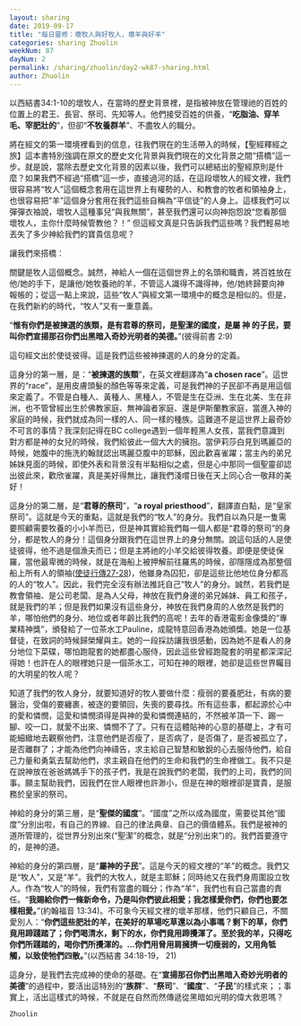 ```yaml
---
layout: sharing
date: 2019-09-17
title: "每日靈修：壞牧人與好牧人，壞羊與好羊"
categories: sharing Zhuolin
weekNum: 87
dayNum: 2
permalink: /sharing/zhuolin/day2-wk87-sharing.html
author: Zhuolin
---
```


以西結書34:1-10的壞牧人，在當時的歷史背景裡，是指被神放在管理祂的百姓的位置上的君王、長官、祭司、先知等人。他們接受百姓的供養，“**吃脂油、穿羊毛、宰肥壯的**”，但卻“**不牧養群羊**”、不盡牧人的職分。  

將在經文的第一環境裡看到的信息，往我們現在的生活帶入的時候，【聖經釋經之旅】這本書特別強調在原文的歷史文化背景與我們現在的文化背景之間“搭橋”這一步。就是說，當除去歷史文化背景的因素以後，我們可以總結出的聖經原則是什麼？如果我們不經過“搭橋”這一步，直接過河的話，在這段壞牧人的經文裡，我們很容易將“牧人”這個概念套用在這世界上有權勢的人、和教會的牧者和領袖身上，也很容易把“羊”這個身分套用在我們這些自稱為“平信徒”的人身上。這樣我們可以彈彈衣袖說，壞牧人這種事兒“與我無關”，甚至我們還可以向神抱怨說“您看那個壞牧人，主你什麼時候管教他？！” 但這經文真是只告訴我們這些嗎？我們輕易地丟失了多少神給我們的寶貴信息呢？  

讓我們來搭橋：  

關鍵是牧人這個概念。誠然，神給人一個在這個世界上的名頭和職責，將百姓放在他/她的手下，是讓他/她牧養祂的羊，不管這人識得不識得神，他/她終歸要向神報帳的；從這一點上來說，這些“牧人”與經文第一環境中的概念是相似的。但是，在我們新約的時代，“牧人”又有一重意義。  

“**惟有你們是被揀選的族類，是有君尊的祭司，是聖潔的國度，是屬 神 的子民，要叫你們宣揚那召你們出黑暗入奇妙光明者的美德。**”(彼得前書 2:9)  

這句經文出於使徒彼得。這是我們這些被神揀選的人的身分的定義。  

這身分的第一層，是：“**被揀選的族類**”，在英文裡翻譯為“**a chosen race**”。這世界的“race”，是用皮膚頭髮的顏色等等來定義，可是我們神的子民卻不再是用這個來定義了。不管是白種人、黃種人、黑種人，不管是生在亞洲、生在北美、生在非洲，也不管曾經出生於佛教家庭、無神論者家庭、還是伊斯蘭教家庭，當進入神的家庭的時候，我們就成為同一樣的人、同一樣的種族。這難道不是這世界上最奇妙不可言的事情？我深刻記得在BC college遇到一個年輕黑人女孩，當我們意識到對方都是神的女兒的時候，我們給彼此一個大大的擁抱。當伊莉莎白見到瑪麗亞的時候，她腹中的施洗約翰就認出瑪麗亞腹中的耶穌，因此歡喜雀躍；當主內的弟兄姊妹見面的時候，即使外表和背景沒有半點相似之處，但是心中那同一個聖靈卻認出彼此來，歡欣雀躍，真是美好得無比，讓我們淺嚐日後在天上同心合一敬拜的美好！  

這身分的第二層，是“**君尊的祭司**”，“**a royal priesthood**”，翻譯直白點，是“皇家祭司”。這就是今天的重點，這就是我們的“牧人”的身分。我們自以為只是一隻需要照顧需要牧養的小小羊而已，但是神其實給我們每一個人都是“君尊的祭司”的身分，都是牧人的身分！這個身分跟我們在這世界上的身分無關。說這句話的人是使徒彼得，他不過是個漁夫而已；但是主將祂的小羊交給彼得牧養。即便是使徒保羅，當他最卑微的時候，就是在海船上被押解前往羅馬的時候，卻隱隱成為那整個船上所有人的領袖([使徒行傳27-28](https://www.biblegateway.com/quicksearch/?quicksearch=使徒行傳27-28&qs_version=CUVMPT))，他雖身為囚犯，卻是這些比他地位身分都高的人的“牧人”。因此，我們完全沒有辦法推託自己“牧人”的身分。誠然，若我們是教會領袖、是公司老闆、是為人父母，神放在我們身邊的弟兄姊妹、員工和孩子，就是我們的羊；但是我們如果沒有這些身分，神放在我們身周的人依然是我們的羊，哪怕他們的身分、地位或者年齡比我們的高呢！去年的香港電影金像獎的“專業精神獎”，頒發給了一位茶水工Pauline，成龍特意回香港為她頒獎。她是一位基督徒，在致詞的時候歸榮耀與主。她的一段採訪讓我很感動，因為她不是看人的身分地位下菜碟，哪怕跑龍套的她都盡心服侍，因此這些曾經跑龍套的明星都深深記得她！也許在人的眼裡她只是一個茶水工，可知在神的眼裡，她卻是這些世界矚目的大明星的牧人呢？  

知道了我們的牧人身分，就要知道好的牧人要做什麼：瘦弱的要養肥壯，有病的要醫治，受傷的要纏裹，被逐的要領回，失喪的要尋找。所有這些事，都起源於心中的愛和憐憫，這愛和憐憫須得是與神的愛和憐憫連結的，不然被羊頂一下、踢一腳、咬一口，就愛不出來、憐憫不了了。只有在這體貼神的心意的基礎上，才有可能細緻地去觀察他們，注意他們是否瘦了，是否病了，是否傷了，是否被孤立了，是否離群了；才能為他們向神禱告，求主給自己智慧和敏銳的心去服侍他們，給自己力量和勇氣去幫助他們，求主親自在他們的生命和我們的生命裡做工。我不只是在說神放在爸爸媽媽手下的孩子們，我是在說我們的老闆，我們的上司，我們的同事。願主幫助我們，因我們在世人眼裡也許渺小，但是在神的眼裡卻是寶貴，是服務於皇家的祭司。  

神給的身分的第三層，是“**聖傑的國度**”。“國度”之所以成為國度，需要從其他“國度”分別出啦，有自己的界線、自己的律法典章、自己的價值體系。我們是被神的道所管理的，從世界分別出來(“聖潔”的概念，就是“分別出來”)的。我們首要遵守的，是神的道。  

神給的身分的第四層，是“**屬神的子民**”。這是今天的經文裡的“羊”的概念。我們又是“牧人”，又是“羊”。我們的大牧人，就是主耶穌；同時祂又在我們身周圍設立牧人。作為“牧人”的時候，我們有當盡的職分；作為“羊”，我們也有自己當盡的責任。“**我賜給你們一條新命令，乃是叫你們彼此相愛；我怎樣愛你們，你們也要怎樣相愛。**”(約翰福音 13:34)。不可象今天經文裡的壞羊那樣，他們只顧自己，不關愛別人：“**你們這些肥壯的羊，在美好的草場吃草還以為小事嗎？剩下的草，你們竟用蹄踐踏了；你們喝清水，剩下的水，你們竟用蹄攪渾了。至於我的羊，只得吃你們所踐踏的，喝你們所攪渾的。...你們用脅用肩擁擠一切瘦弱的，又用角牴觸，以致使牠們四散。**”(以西結書 34:18-19， 21)  

這身分，是我們去完成神的使命的基礎。在“**宣揚那召你們出黑暗入奇妙光明者的美德**”的過程中，要活出這特別的“**族群**”、“**祭司**”、“**國度**”、“**子民**”的樣式來；；事實上，活出這樣式的時候，不就是在自然而然傳遞從黑暗如光明的偉大救恩嗎？  

`Zhuolin`  
